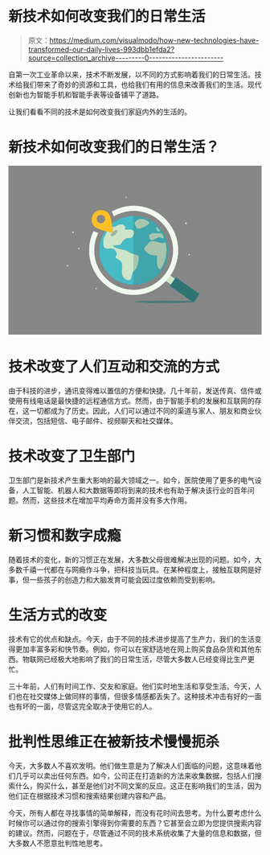 # 新技术如何改变我们的日常生活

> 原文：<https://medium.com/visualmodo/how-new-technologies-have-transformed-our-daily-lives-993dbb1efda2?source=collection_archive---------0----------------------->

自第一次工业革命以来，技术不断发展，以不同的方式影响着我们的日常生活。技术给我们带来了奇妙的资源和工具，也给我们有用的信息来改善我们的生活。现代创新也为智能手机和智能手表等设备铺平了道路。

让我们看看不同的技术是如何改变我们家庭内外的生活的。

# 新技术如何改变我们的日常生活？

![](img/d3f80462576c0e89cfbb5d6aad7f3bc0.png)

# 技术改变了人们互动和交流的方式

由于科技的进步，通讯变得难以置信的方便和快捷。几十年前，发送传真、信件或使用有线电话是最快捷的远程通信方式。然而，由于智能手机的发展和互联网的存在，这一切都成为了历史。因此，人们可以通过不同的渠道与家人、朋友和商业伙伴交流，包括短信、电子邮件、视频聊天和社交媒体。

# 技术改变了卫生部门

卫生部门是新技术产生重大影响的最大领域之一。如今，医院使用了更多的电气设备，人工智能、机器人和大数据等即将到来的技术也有助于解决该行业的百年问题。然而，这些技术在增加平均寿命方面并没有多大作用。

# 新习惯和数字成瘾

随着技术的变化，新的习惯正在发展，大多数父母很难解决出现的问题。如今，大多数千禧一代都在与网瘾作斗争，把科技当玩具。在某种程度上，接触互联网是好事，但一些孩子的创造力和大脑发育可能会因过度依赖而受到影响。

# 生活方式的改变

技术有它的优点和缺点。今天，由于不同的技术进步提高了生产力，我们的生活变得更加丰富多彩和快节奏。例如，你可以在家舒适地在网上购买食品杂货和其他东西。物联网已经极大地影响了我们的日常生活，尽管大多数人已经变得比生产更忙。

三十年前，人们有时间工作、交友和家庭。他们实时地生活和享受生活。今天，人们也在社交媒体上做同样的事情，但很多情感都丢失了。这种技术冲击有好的一面也有坏的一面，尽管这完全取决于使用它的人。

# 批判性思维正在被新技术慢慢扼杀

今天，大多数人不喜欢发明。他们做生意是为了解决人们面临的问题，这意味着他们几乎可以卖出任何东西。如今，公司正在打造新的方法来收集数据，包括人们搜索什么，购买什么，甚至是他们对不同文案的反应。这正在影响我们的生活，因为他们正在根据技术习惯和搜索结果创建内容和产品。

今天，所有人都在寻找事情的简单解释，而没有花时间去思考。为什么要考虑什么时候你可以通过你的搜索引擎得到你需要的东西？它甚至会立即为您提供搜索内容的建议。然而，问题在于，尽管通过不同的技术系统收集了大量的信息和数据，但大多数人不愿意批判性地思考。